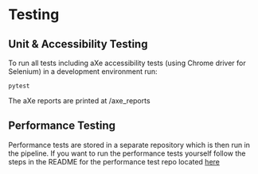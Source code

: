 # Testing

## Unit & Accessibility Testing

To run all tests including aXe accessibility tests (using Chrome driver for Selenium) in a development environment run:

    pytest

The aXe reports are printed at /axe_reports


## Performance Testing

Performance tests are stored in a separate repository which is then run in the pipeline. If you want to run the performance tests yourself follow the steps in the README for the performance test repo located [here](https://github.com/communitiesuk/funding-service-design-performance-tests/blob/main/README.md)
